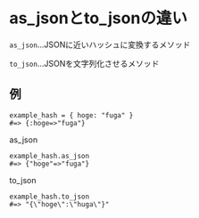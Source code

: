 # as_jsonとto_jsonの違い

`as_json`...JSONに近いハッシュに変換するメソッド

`to_json`...JSONを文字列化させるメソッド

## 例

```
example_hash = { hoge: "fuga" }
#=> {:hoge=>"fuga"}
```

as_json

```
example_hash.as_json
#=> {"hoge"=>"fuga"}
```

to_json

```
example_hash.to_json
#=> "{\"hoge\":\"huga\"}"
```
